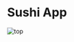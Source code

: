 # Sushi App

![top](https://user-images.githubusercontent.com/82295321/213888097-5247304e-c342-48d3-ada0-5f52b8086529.png)
